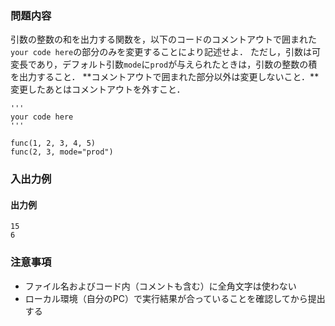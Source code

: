 ### 問題内容
引数の整数の和を出力する関数を，以下のコードのコメントアウトで囲まれた``your code here``の部分のみを変更することにより記述せよ．
ただし，引数は可変長であり，デフォルト引数`mode`に`prod`が与えられたときは，引数の整数の積を出力すること．
**コメントアウトで囲まれた部分以外は変更しないこと．**変更したあとはコメントアウトを外すこと．

```
'''
your code here
'''

func(1, 2, 3, 4, 5)
func(2, 3, mode="prod")
```


### 入出力例
#### 出力例
```
15
6
```

### 注意事項

- ファイル名およびコード内（コメントも含む）に全角文字は使わない  
- ローカル環境（自分のPC）で実行結果が合っていることを確認してから提出する
